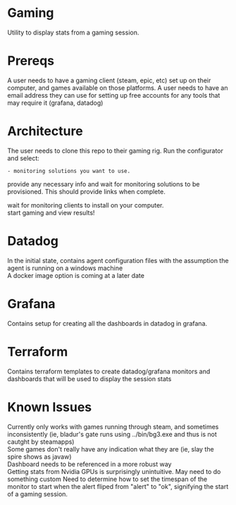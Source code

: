 # Gaming
Utility to display stats from a gaming session.

# Prereqs
A user needs to have a gaming client (steam, epic, etc) set up on their computer, and games available on those platforms.
A user needs to have an email address they can use for setting up free accounts for any tools that may require it (grafana, datadog)


# Architecture

The user needs to clone this repo to their gaming rig.
Run the configurator and select: 

    - monitoring solutions you want to use.

provide any necessary info and wait for monitoring solutions to be provisioned.  This should provide links when complete.

wait for monitoring clients to install on your computer.  
start gaming and view results!


# Datadog
In the initial state, contains agent configuration files with the assumption the agent is running on a windows machine  
A docker image option is coming at a later date

# Grafana
Contains setup for creating all the dashboards in datadog in grafana.

# Terraform 
Contains terraform templates to create datadog/grafana monitors and dashboards that will be used to display the session stats

# Known Issues
Currently only works with games running through steam, and sometimes inconsistently (ie, bladur's gate runs using ../bin/bg3.exe and thus is not cautght by steamapps)  
Some games don't really have any indication what they are (ie, slay the spire shows as javaw)  
Dashboard needs to be referenced in a more robust way  
Getting stats from Nvidia GPUs is surprisingly unintuitive. May need to do something custom
Need to determine how to set the timespan of the monitor to start when the alert fliped from "alert" to "ok", signifying the start of a gaming session.  
